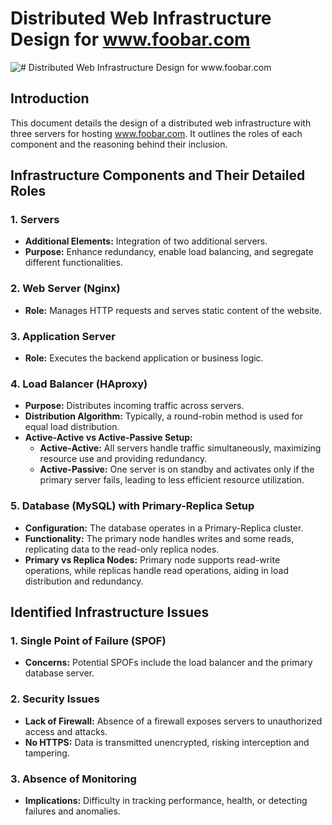 # Distributed Web Infrastructure Design for www.foobar.com
![# Distributed Web Infrastructure Design for www.foobar.com
](https://raw.githubusercontent.com/Mecreal/alx-system_engineering-devops/main/0x09-web_infrastructure_design/server1.png)
## Introduction
This document details the design of a distributed web infrastructure with three servers for hosting www.foobar.com. It outlines the roles of each component and the reasoning behind their inclusion.

## Infrastructure Components and Their Detailed Roles

### 1. Servers
- **Additional Elements:** Integration of two additional servers.
- **Purpose:** Enhance redundancy, enable load balancing, and segregate different functionalities.

### 2. Web Server (Nginx)
- **Role:** Manages HTTP requests and serves static content of the website.

### 3. Application Server
- **Role:** Executes the backend application or business logic.

### 4. Load Balancer (HAproxy)
- **Purpose:** Distributes incoming traffic across servers.
- **Distribution Algorithm:** Typically, a round-robin method is used for equal load distribution.
- **Active-Active vs Active-Passive Setup:**
  - **Active-Active:** All servers handle traffic simultaneously, maximizing resource use and providing redundancy.
  - **Active-Passive:** One server is on standby and activates only if the primary server fails, leading to less efficient resource utilization.

### 5. Database (MySQL) with Primary-Replica Setup
- **Configuration:** The database operates in a Primary-Replica cluster.
- **Functionality:** The primary node handles writes and some reads, replicating data to the read-only replica nodes.
- **Primary vs Replica Nodes:** Primary node supports read-write operations, while replicas handle read operations, aiding in load distribution and redundancy.

## Identified Infrastructure Issues

### 1. Single Point of Failure (SPOF)
- **Concerns:** Potential SPOFs include the load balancer and the primary database server.

### 2. Security Issues
- **Lack of Firewall:** Absence of a firewall exposes servers to unauthorized access and attacks.
- **No HTTPS:** Data is transmitted unencrypted, risking interception and tampering.

### 3. Absence of Monitoring
- **Implications:** Difficulty in tracking performance, health, or detecting failures and anomalies.
